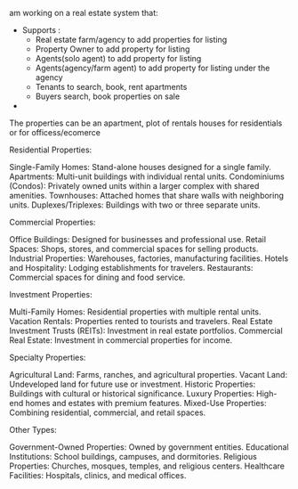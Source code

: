 am working on a real estate system that:

- Supports :
  - Real estate farm/agency to add properties for listing
  - Property Owner to add property for listing
  - Agents(solo agent) to add property for listing
  - Agents(agency/farm agent) to add property for listing under the agency
  - Tenants to search, book, rent apartments
  - Buyers search, book properties on sale
-
The properties can be an apartment, plot of rentals houses for residentials or for officess/ecomerce


Residential Properties:

Single-Family Homes: Stand-alone houses designed for a single family.
Apartments: Multi-unit buildings with individual rental units.
Condominiums (Condos): Privately owned units within a larger complex with shared amenities.
Townhouses: Attached homes that share walls with neighboring units.
Duplexes/Triplexes: Buildings with two or three separate units.

Commercial Properties:

Office Buildings: Designed for businesses and professional use.
Retail Spaces: Shops, stores, and commercial spaces for selling products.
Industrial Properties: Warehouses, factories, manufacturing facilities.
Hotels and Hospitality: Lodging establishments for travelers.
Restaurants: Commercial spaces for dining and food service.

Investment Properties:

Multi-Family Homes: Residential properties with multiple rental units.
Vacation Rentals: Properties rented to tourists and travelers.
Real Estate Investment Trusts (REITs): Investment in real estate portfolios.
Commercial Real Estate: Investment in commercial properties for income.

Specialty Properties:

Agricultural Land: Farms, ranches, and agricultural properties.
Vacant Land: Undeveloped land for future use or investment.
Historic Properties: Buildings with cultural or historical significance.
Luxury Properties: High-end homes and estates with premium features.
Mixed-Use Properties: Combining residential, commercial, and retail spaces.

Other Types:

Government-Owned Properties: Owned by government entities.
Educational Institutions: School buildings, campuses, and dormitories.
Religious Properties: Churches, mosques, temples, and religious centers.
Healthcare Facilities: Hospitals, clinics, and medical offices.
